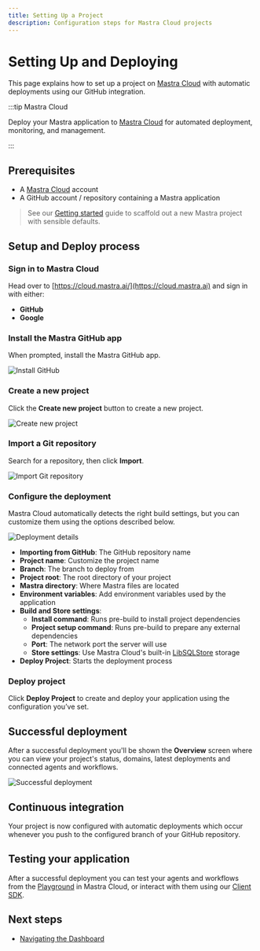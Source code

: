 ```yaml
---
title: Setting Up a Project
description: Configuration steps for Mastra Cloud projects
---
```


# Setting Up and Deploying

This page explains how to set up a project on [Mastra Cloud](https://mastra.ai/cloud) with automatic deployments using our GitHub integration.

:::tip Mastra Cloud

Deploy your Mastra application to [Mastra Cloud](https://mastra.ai/cloud) for automated deployment, monitoring, and management.

:::

## Prerequisites

- A [Mastra Cloud](https://mastra.ai/cloud) account
- A GitHub account / repository containing a Mastra application

> See our [Getting started](/docs/getting-started/installation) guide to scaffold out a new Mastra project with sensible defaults.

## Setup and Deploy process

### Sign in to Mastra Cloud

Head over to [https://cloud.mastra.ai/](https://cloud.mastra.ai) and sign in with either:

- **GitHub**
- **Google**

### Install the Mastra GitHub app

When prompted, install the Mastra GitHub app.

![Install GitHub](/img/mastra-cloud/mastra-cloud-install-github.jpg)

### Create a new project

Click the **Create new project** button to create a new project.

![Create new project](/img/mastra-cloud/mastra-cloud-create-new-project.jpg)

### Import a Git repository

Search for a repository, then click **Import**.

![Import Git repository](/img/mastra-cloud/mastra-cloud-import-git-repository.jpg)

### Configure the deployment

Mastra Cloud automatically detects the right build settings, but you can customize them using the options described below.

![Deployment details](/img/mastra-cloud/mastra-cloud-deployment-details.jpg)

- **Importing from GitHub**: The GitHub repository name
- **Project name**: Customize the project name
- **Branch**: The branch to deploy from
- **Project root**: The root directory of your project
- **Mastra directory**: Where Mastra files are located
- **Environment variables**: Add environment variables used by the application
- **Build and Store settings**:
  - **Install command**: Runs pre-build to install project dependencies
  - **Project setup command**: Runs pre-build to prepare any external dependencies
  - **Port**: The network port the server will use
  - **Store settings**: Use Mastra Cloud's built-in [LibSQLStore](/docs/storage/overview) storage
- **Deploy Project**: Starts the deployment process

### Deploy project

Click **Deploy Project** to create and deploy your application using the configuration you’ve set.

## Successful deployment

After a successful deployment you'll be shown the **Overview** screen where you can view your project's status, domains, latest deployments and connected agents and workflows.

![Successful deployment](/img/mastra-cloud/mastra-cloud-successful-deployment.jpg)

## Continuous integration

Your project is now configured with automatic deployments which occur whenever you push to the configured branch of your GitHub repository.

## Testing your application

After a successful deployment you can test your agents and workflows from the [Playground](/docs/mastra-cloud/dashboard#playground) in Mastra Cloud, or interact with them using our [Client SDK](/docs/client-js/overview).

## Next steps

- [Navigating the Dashboard](/docs/mastra-cloud/dashboard)
